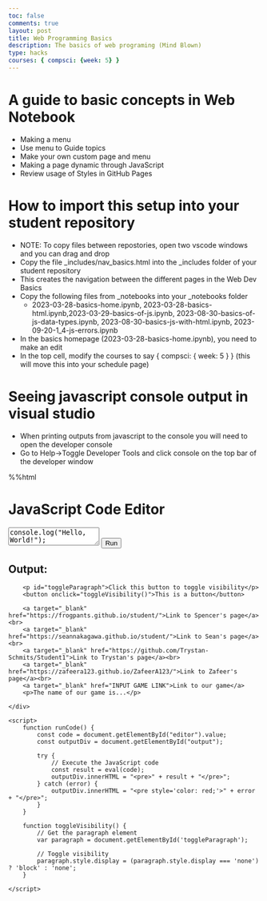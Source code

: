 ```yaml
---
toc: false
comments: true
layout: post
title: Web Programming Basics
description: The basics of web programing (Mind Blown)
type: hacks
courses: { compsci: {week: 5} }
---
```


# A guide to basic concepts in Web Notebook
- Making a menu
- Use menu to Guide topics
- Make your own custom page and menu
- Making a page dynamic through JavaScript
- Review usage of Styles in GitHub Pages

# How to import this setup into your student repository
- NOTE: To copy files between repostories, open two vscode windows and you can drag and drop
- Copy the file _includes/nav_basics.html into the _includes folder of your student repository
- This creates the navigation between the different pages in the Web Dev Basics
- Copy the following files from _notebooks into your _notebooks folder
  - 2023-03-28-basics-home.ipynb, 2023-03-28-basics-html.ipynb,2023-03-29-basics-of-js.ipynb, 2023-08-30-basics-of-js-data-types.ipynb, 2023-08-30-basics-js-with-html.ipynb, 2023-09-20-1_4-js-errors.ipynb
- In the basics homepage (2023-03-28-basics-home.ipynb), you need to make an edit
- In the top cell, modify the courses to say { compsci: { week: 5 } } (this will move this into your schedule page)

# Seeing javascript console output in visual studio
- When printing outputs from javascript to the console you will need to open the developer console
- Go to Help->Toggle Developer Tools and click console on the top bar of the developer window

<!DOCTYPE html>
<html lang="en">
%%html
<!DOCTYPE html>
<html>

<head>
    <style>
        .div1 {
            border: none;
            background-color: white;
            text-align: left;
            color: black;
            padding-top: 5px;
            padding-bottom: 10px;
            padding-left: 15px;
            padding-right: 15px;
            margin-bottom: 10px;
        }

        .div2 {
            border: 5px outset blue;
            background-color: white;
            text-align: left;
            color: black;
            padding-top: 15px;
            padding-bottom: 5px;
            padding-left: 15px;
            padding-right: 15px;
        }
    </style>
    
<head>
    <meta charset="UTF-8">
    <meta name="viewport" content="width=device-width, initial-scale=1.0">
    <title>JavaScript Code Editor</title>
    <style>
        #editor {
            width: 100%;
            height: 400px;
        }
    </style>
</head>
<body>
    <h1>JavaScript Code Editor</h1>
    <textarea id="editor">console.log("Hello, World!");</textarea>
    <button onclick="runCode()">Run</button>
    <h2>Output:</h2>
    <div id="output">
    
        <p id="toggleParagraph">Click this button to toggle visibility</p>
        <button onclick="toggleVisibility()">This is a button</button>

        <a target="_blank" href="https://frogpants.github.io/student/">Link to Spencer's page</a><br>
        <a target="_blank" href="https://seannakagawa.github.io/student/">Link to Sean's page</a><br>
        <a target="_blank" href="https://github.com/Trystan-Schmits/Student1">Link to Trystan's page</a><br>
        <a target="_blank" href="https://zafeera123.github.io/ZafeerA123/">Link to Zafeer's page</a><br>
        <a target="_blank" href="INPUT GAME LINK">Link to our game</a>
        <p>The name of our game is...</p>
    
    </div>

    <script>
        function runCode() {
            const code = document.getElementById("editor").value;
            const outputDiv = document.getElementById("output");

            try {
                // Execute the JavaScript code
                const result = eval(code);
                outputDiv.innerHTML = "<pre>" + result + "</pre>";
            } catch (error) {
                outputDiv.innerHTML = "<pre style='color: red;'>" + error + "</pre>";
            }
        }

        function toggleVisibility() {
            // Get the paragraph element
            var paragraph = document.getElementById('toggleParagraph');

            // Toggle visibility
            paragraph.style.display = (paragraph.style.display === 'none') ? 'block' : 'none';
        }

    </script>
</body>
</html>